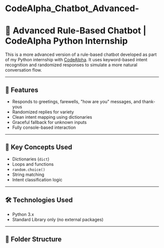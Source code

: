 # CodeAlpha_Chatbot_Advanced-
# 🤖 Advanced Rule-Based Chatbot | CodeAlpha Python Internship

This is a more advanced version of a rule-based chatbot developed as part of my Python internship with [CodeAlpha](https://www.codealpha.tech/). It uses keyword-based intent recognition and randomized responses to simulate a more natural conversation flow.

---

## 💬 Features

- Responds to greetings, farewells, "how are you" messages, and thank-yous
- Randomized replies for variety
- Clean intent mapping using dictionaries
- Graceful fallback for unknown inputs
- Fully console-based interaction

---

## 🧠 Key Concepts Used

- Dictionaries (`dict`)
- Loops and functions
- `random.choice()`
- String matching
- Intent classification logic

---

## 🛠 Technologies Used

- Python 3.x
- Standard Library only (no external packages)

---

## 📂 Folder Structure


